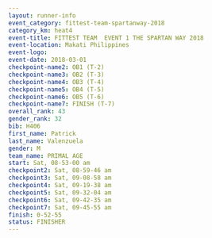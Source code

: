 ```yaml
---
layout: runner-info 
event_category: fittest-team-spartanway-2018 
category_km: heat4 
event-title: FITTEST TEAM  EVENT 1 THE SPARTAN WAY 2018 
event-location: Makati Philippines 
event-logo: 
event-date: 2018-03-01 
checkpoint-name2: OB1 (T-2) 
checkpoint-name3: OB2 (T-3) 
checkpoint-name4: OB3 (T-4) 
checkpoint-name5: OB4 (T-5) 
checkpoint-name6: OB5 (T-6) 
checkpoint-name7: FINISH (T-7) 
overall_rank: 43
gender_rank: 32
bib: H406
first_name: Patrick
last_name: Valenzuela
gender: M
team_name: PRIMAL AGE
start: Sat, 08-53-00 am
checkpoint2: Sat, 08-59-46 am
checkpoint3: Sat, 09-08-58 am
checkpoint4: Sat, 09-19-38 am
checkpoint5: Sat, 09-32-04 am
checkpoint6: Sat, 09-42-35 am
checkpoint7: Sat, 09-45-55 am
finish: 0-52-55
status: FINISHER
---
```

